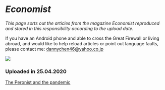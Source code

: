 # _Economist_

*This page sorts out the articles from the magazine _Economist_ reproduced and stored in this responsibility according to the upload date.*

If you have an Android phone and able to cross the Great Firewall or living abroad, and would like to help reload articles or point out language faults, please contact me: dannychen46@yahoo.co.jp 

<img src="https://cdn.jsdelivr.net/gh/chch455/tuchuang/2020/04/25/6c61cd74dca63bc4db7058c37a8b4d3f.png">
   
### Uploaded in 25.04.2020
[The Peronist and the pandemic](2020_0425_02.md)
